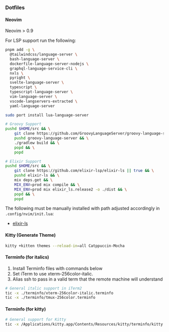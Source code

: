 ### Dotfiles

#### Neovim

Neovim > 0.9

For LSP support run the following:

```bash
pnpm add -g \
  @tailwindcss/language-server \
  bash-language-server \
  dockerfile-language-server-nodejs \
  graphql-language-service-cli \
  nxls \
  pyright \
  svelte-language-server \
  typescript \
  typescript-language-server \
  vim-language-server \
  vscode-langservers-extracted \
  yaml-language-server

sudo port install lua-language-server

# Groovy Support
pushd $HOME/src && \
    git clone https://github.com/GroovyLanguageServer/groovy-language-server || true && \
    pushd groovy-language-server && \
    ./gradlew build && \
    popd && \
    popd

# Elixir Support
pushd $HOME/src && \
    git clone https://github.com/elixir-lsp/elixir-ls || true && \
    pushd elixir-ls && \
    mix deps.get && \
    MIX_ENV=prod mix compile && \
    MIX_ENV=prod mix elixir_ls.release2 -o ./dist && \
    popd && \
    popd
```

The following must be manually installed with path adjusted accordingly in `.config/nvim/init.lua`:
* [elixir-ls](https://github.com/elixir-lsp/elixir-ls)

#### Kitty (Generate Theme)

```bash
kitty +kitten themes --reload-in=all Catppuccin-Mocha
```

#### Terminfo (for italics)

1. Install Terminfo files with commands below
2. Set iTerm to use xterm-256color-italic.
3. Alias ssh to pass in a valid term that the remote machine will understand

```bash
# General italic support in iTerm2
tic -x ./terminfo/xterm-256color-italic.terminfo
tic -x ./terminfo/tmux-256color.terminfo
```

#### Terminfo (for kitty)

```bash
# General support for Kitty
tic -x /Applications/kitty.app/Contents/Resources/kitty/terminfo/kitty.terminfo
```
